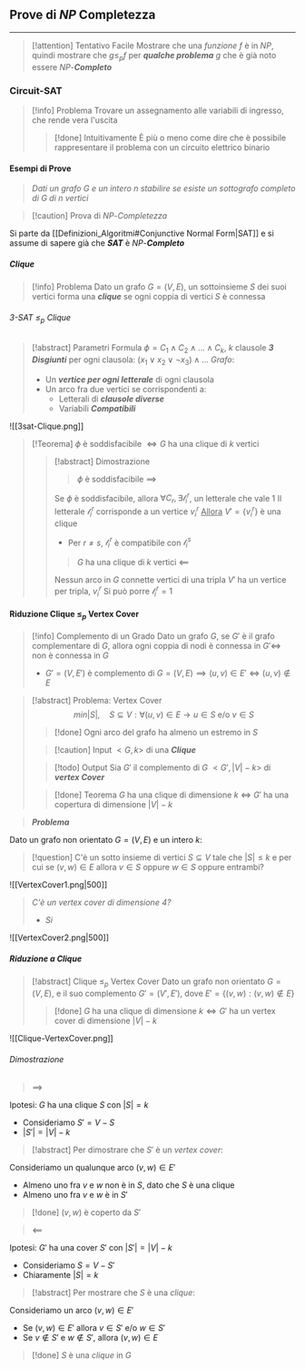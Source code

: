 ## Prove di $NP$ Completezza
---
>[!attention] Tentativo Facile
>Mostrare che una *funzione* $f$ è in $NP$, quindi mostrare che $g\leq_{p}f$ per ***qualche problema*** $g$ che è già noto essere $NP$-***Completo***

### Circuit-SAT

>[!info] Problema
>Trovare un assegnamento alle variabili di ingresso, che rende vera l'uscita
>>[!done] Intuitivamente
>>È più o meno come dire che è possibile rappresentare il problema con un circuito elettrico binario

#### Esempi di Prove
>*Dati un grafo $G$ e un intero $n$ stabilire se esiste un sottografo completo di $G$ di $n$ vertici*

>[!caution] Prova di $NP$-*Completezza*

Si parte da [[Definizioni_Algoritmi#Conjunctive Normal Form|SAT]] e si assume di sapere già che ***SAT*** è $NP$-***Completo***
##### Clique
>[!info] Problema
>Dato un grafo $G=(V,E)$, un sottoinsieme $S$ dei suoi vertici forma una ***clique*** se ogni coppia di vertici $S$ è connessa

###### 3-SAT $\leq_{p}$ Clique
>[!abstract] Parametri
>Formula $\phi=C_{1}\wedge C_{2}\wedge\dots\wedge C_{k}$, $k$ clausole
>***3 Disgiunti*** per ogni clausola: $(x_{1}\vee x_{2}\vee ¬x_{3})\wedge\dots$
>*Grafo*:
>- Un ***vertice per ogni letterale*** di ogni clausola
>- Un arco fra due vertici se corrispondenti a:
>	- Letterali di ***clausole diverse***
>	- Variabili ***Compatibili***

![[3sat-Clique.png]]
>[!Teorema]
>$\phi$ è soddisfacibile $\iff G$ ha una clique di $k$ vertici
>>[!abstract] Dimostrazione
>>>$\phi$ è soddisfacibile $\implies$
>>
>>Se $\phi$ è soddisfacibile, allora $\forall C_{r},\exists \mathcal{l}_{i}^r$, un letterale che vale $1$
>>Il letterale $\mathcal{l}_{i}^r$ corrisponde a un vertice $v_{i}^r$
>><u>Allora</u>
>>$V'=\{ v_{i}^r \}$ è una clique
>>- Per $r\neq s$, $\mathcal{l}_{i}^r$ è compatibile con $\mathcal{l}_{i}^s$
>>
>>>$G$ ha una clique di $k$ vertici $\impliedby$
>>
>>Nessun arco in $G$ connette vertici di una tripla $V'$ ha un vertice per tripla, $v_i^r$
>>Si può porre $\mathcal{l}_{i}^r=1$


#### Riduzione Clique $\leq_{p}$ Vertex Cover
>[!info] Complemento di un Grado
>Dato un grafo $G$, se $G'$ è il grafo complementare di $G$, allora ogni coppia di nodi è connessa in $G'\iff$ non è connessa in $G$
>- $G'=(V,E')$ è complemento di $G=(V,E)\implies (u,v)\in E'\iff(u,v)\notin E$

>[!abstract] Problema: Vertex Cover
>$$min|S|,\quad S\subseteq V : \forall(u,v)\in E \to u\in S \text{ e/o } v\in S$$
>>[!done] Ogni arco  del grafo ha almeno un estremo in $S$
>
>>[!caution] Input 
>>$<G,k>$ di una ***Clique***
>
>>[!todo] Output
>>Sia $G'$ il complemento di $G$
>>$<G',|V|-k>$ di ***vertex Cover***
>
>>[!done] Teorema
>>$G$ ha una clique di dimensione $k$ $\iff$ $G'$ ha una copertura di dimensione $|V|-k$

>***Problema***

Dato un grafo non orientato $G=(V,E)$ e un intero $k$:
>[!question] C'è un sotto insieme di vertici $S\subseteq V$ tale che $|S|\leq k$ e per cui se $(v,w)\in E$ allora $v\in S$ oppure $w\in S$ oppure entrambi?

![[VertexCover1.png|500]]
>*C'è un vertex cover di dimensione 4?*
>- *Si*

![[VertexCover2.png|500]]

##### Riduzione a Clique
>[!abstract] Clique $\leq_{p}$ Vertex Cover
>Dato un grafo non orientato $G=(V,E)$, e il suo complemento $G'=(V',E')$, dove $E'=\{ (v,w):(v,w)\notin E \}$
>>[!done] $G$ ha una clique di dimensione $k\iff G'$ ha un vertex cover di dimensione $|V|-k$

![[Clique-VertexCover.png]]

###### Dimostrazione
>$\implies$

Ipotesi: $G$ ha una clique $S$ con $|S|=k$
- Consideriamo $S'=V-S$
- $|S'|=|V|-k$

>[!abstract] Per dimostrare che $S'$ è un *vertex cover*:

Consideriamo un qualunque arco $(v,w)\in E'$
- Almeno uno fra $v$ e $w$ non è in $S$, dato che $S$ è una clique
- Almeno uno fra $v$ e $w$ è in $S'$
>[!done] $(v,w)$ è coperto da $S'$


>$\impliedby$

Ipotesi: $G'$ ha una cover $S'$ con $|S'|=|V|-k$
- Consideriamo $S=V-S'$
- Chiaramente $|S|=k$
>[!abstract] Per mostrare che $S$ è una *clique*:

Consideriamo un arco $(v,w)\in E'$
- Se $(v,w)\in E'$ allora $v\in S'$ e/o $w\in S'$
- Se $v\notin S'$ e $w\notin S'$, allora $(v,w)\in E$

>[!done] $S$ è una *clique* in $G$